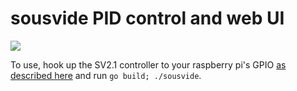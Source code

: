 sousvide PID control and web UI
==

![](http://i.imgur.com/VMDkMoT.png)

To use, hook up the SV2.1 controller to your raspberry pi's GPIO [as described
here](http://haldean.org/sousvide) and run `go build; ./sousvide`.
